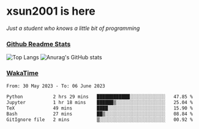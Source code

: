 # xsun2001 is here

*Just a student who knows a little bit of programming*

### [Github Readme Stats](https://github.com/anuraghazra/github-readme-stats)

![Top Langs](https://github-readme-stats.vercel.app/api/top-langs/?username=xsun2001&layout=compact&theme=radical) ![Anurag's GitHub stats](https://github-readme-stats.vercel.app/api?username=xsun2001&show_icons=true&theme=radical)

### [WakaTime](https://wakatime.com)

<!--START_SECTION:waka-->

```txt
From: 30 May 2023 - To: 06 June 2023

Python           2 hrs 29 mins   ████████████░░░░░░░░░░░░░   47.85 %
Jupyter          1 hr 18 mins    ██████▒░░░░░░░░░░░░░░░░░░   25.04 %
TeX              49 mins         ████░░░░░░░░░░░░░░░░░░░░░   15.90 %
Bash             27 mins         ██▒░░░░░░░░░░░░░░░░░░░░░░   08.84 %
GitIgnore file   2 mins          ▒░░░░░░░░░░░░░░░░░░░░░░░░   00.92 %
```

<!--END_SECTION:waka-->
